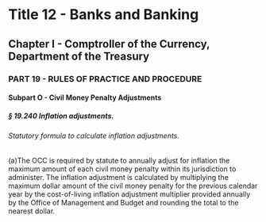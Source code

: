 
# Title 12 - Banks and Banking
## Chapter I - Comptroller of the Currency, Department of the Treasury
### PART 19 - RULES OF PRACTICE AND PROCEDURE
#### Subpart O - Civil Money Penalty Adjustments
##### § 19.240 Inflation adjustments.
###### Statutory formula to calculate inflation adjustments.

(a)The OCC is required by statute to annually adjust for inflation the maximum amount of each civil money penalty within its jurisdiction to administer. The inflation adjustment is calculated by multiplying the maximum dollar amount of the civil money penalty for the previous calendar year by the cost-of-living inflation adjustment multiplier provided annually by the Office of Management and Budget and rounding the total to the nearest dollar.
